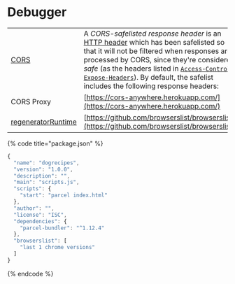 # Debugger

|  |  |
| :--- | :--- |
| [CORS](https://developer.mozilla.org/en-US/docs/Glossary/CORS-safelisted_response_header) | A _CORS-safelisted response header_ is an [HTTP header](https://developer.mozilla.org/en-US/docs/Web/HTTP/Headers) which has been safelisted so that it will not be filtered when responses are processed by CORS, since they're considered _safe_ \(as the headers listed in [`Access-Control-Expose-Headers`](https://developer.mozilla.org/en-US/docs/Web/HTTP/Headers/Access-Control-Expose-Headers)\). By default, the safelist includes the following response headers: |
| CORS Proxy | [https://cors-anywhere.herokuapp.com/](https://cors-anywhere.herokuapp.com/) |
| [regeneratorRuntime](https://stackoverflow.com/questions/33527653/babel-6-regeneratorruntime-is-not-defined) | [https://github.com/browserslist/browserslist](https://github.com/browserslist/browserslist) |

{% code title="package.json" %}
```javascript
{
  "name": "dogrecipes",
  "version": "1.0.0",
  "description": "",
  "main": "scripts.js",
  "scripts": {
    "start": "parcel index.html"
  },
  "author": "",
  "license": "ISC",
  "dependencies": {
    "parcel-bundler": "^1.12.4"
  },
  "browserslist": [
    "last 1 chrome versions"
  ]
}

```
{% endcode %}

